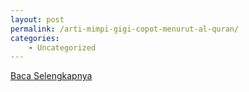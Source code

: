 ```yaml
---
layout: post
permalink: /arti-mimpi-gigi-copot-menurut-al-quran/
categories:
    - Uncategorized
---
```


[Baca Selengkapnya](/03)